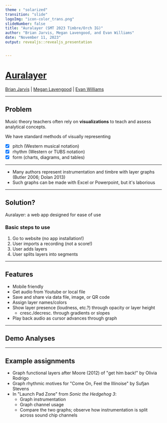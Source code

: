 ```yaml
---
theme : "solarized"
transition: "slide"
logoImg: "icon-color_trans.png"
slideNumber: false
title: "Auralayer (SMT 2023 Timbre/Orch IG)"
author: "Brian Jarvis, Megan Lavengood, and Evan Williams"
date: "November 11, 2023"
output: revealjs::revealjs_presentation


---
```


# [Auralayer](https://brianedwardjarvis.com/auralayer/auralayer.html)

[Brian Jarvis](brianedwardjarvis.com) | [Megan Lavengood](meganlavengood.com) |  [Evan Williams](https://github.com/likethebourbon)

---

## Problem

Music theory teachers often rely on **visualizations** to teach and assess analytical concepts.
  
We have standard methods of visually representing 
  
*  [x] pitch (Western musical notation)
*  [x] rhythm (Western or TUBS notation)
*  [x] form (charts, diagrams, and tables)

---

* Many authors represent instrumentation and timbre with layer graphs (Butler 2006; Dolan 2013)
* Such graphs can be made with Excel or Powerpoint, but it's laborious

---

## Solution?

Auralayer: a web app designed for ease of use

### Basic steps to use

1. Go to website (no app installation!)
2. User imports a recording (not a score!)
3. User adds layers 
4. User splits layers into segments 

---

## Features

* Mobile friendly
* Get audio from Youtube or local file
* Save and share via data file, image, or QR code
* Assign layer names/colors
* Show layer presence (loudness, etc.?) through opacity or layer height
  * cresc./decresc. through gradients or slopes
* Play back audio as cursor advances through graph

---

## Demo Analyses

---

## Example assignments

* Graph functional layers after Moore (2012) of "get him back!" by Olivia Rodrigo
* Graph rhythmic motives for "Come On, Feel the Illinoise" by Sufjan Stevens
* In "Launch Pad Zone" from *Sonic the Hedgehog 3*: 
  * Graph instrumentation
  * Graph channel usage 
  * Compare the two graphs; observe how instrumentation is split across sound chip channels